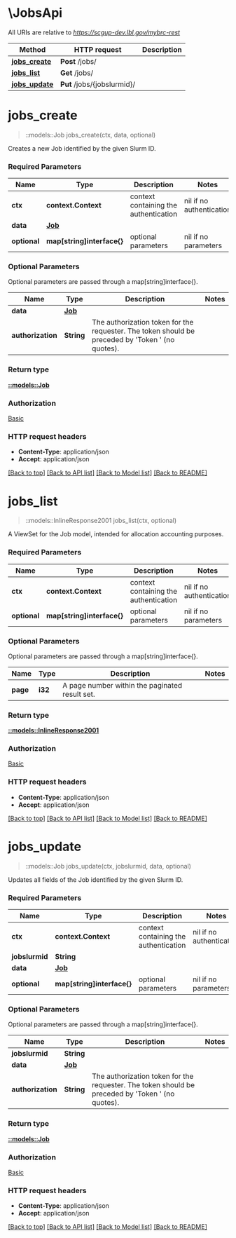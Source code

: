 # \JobsApi

All URIs are relative to *https://scgup-dev.lbl.gov/mybrc-rest*

Method | HTTP request | Description
------------- | ------------- | -------------
[**jobs_create**](JobsApi.md#jobs_create) | **Post** /jobs/ | 
[**jobs_list**](JobsApi.md#jobs_list) | **Get** /jobs/ | 
[**jobs_update**](JobsApi.md#jobs_update) | **Put** /jobs/{jobslurmid}/ | 


# **jobs_create**
> ::models::Job jobs_create(ctx, data, optional)


Creates a new Job identified by the given Slurm ID.

### Required Parameters

Name | Type | Description  | Notes
------------- | ------------- | ------------- | -------------
 **ctx** | **context.Context** | context containing the authentication | nil if no authentication
  **data** | [**Job**](Job.md)|  | 
 **optional** | **map[string]interface{}** | optional parameters | nil if no parameters

### Optional Parameters
Optional parameters are passed through a map[string]interface{}.

Name | Type | Description  | Notes
------------- | ------------- | ------------- | -------------
 **data** | [**Job**](Job.md)|  | 
 **authorization** | **String**| The authorization token for the requester. The token should be preceded by &#39;Token &#39; (no quotes). | 

### Return type

[**::models::Job**](Job.md)

### Authorization

[Basic](../README.md#Basic)

### HTTP request headers

 - **Content-Type**: application/json
 - **Accept**: application/json

[[Back to top]](#) [[Back to API list]](../README.md#documentation-for-api-endpoints) [[Back to Model list]](../README.md#documentation-for-models) [[Back to README]](../README.md)

# **jobs_list**
> ::models::InlineResponse2001 jobs_list(ctx, optional)


A ViewSet for the Job model, intended for allocation accounting purposes.

### Required Parameters

Name | Type | Description  | Notes
------------- | ------------- | ------------- | -------------
 **ctx** | **context.Context** | context containing the authentication | nil if no authentication
 **optional** | **map[string]interface{}** | optional parameters | nil if no parameters

### Optional Parameters
Optional parameters are passed through a map[string]interface{}.

Name | Type | Description  | Notes
------------- | ------------- | ------------- | -------------
 **page** | **i32**| A page number within the paginated result set. | 

### Return type

[**::models::InlineResponse2001**](inline_response_200_1.md)

### Authorization

[Basic](../README.md#Basic)

### HTTP request headers

 - **Content-Type**: application/json
 - **Accept**: application/json

[[Back to top]](#) [[Back to API list]](../README.md#documentation-for-api-endpoints) [[Back to Model list]](../README.md#documentation-for-models) [[Back to README]](../README.md)

# **jobs_update**
> ::models::Job jobs_update(ctx, jobslurmid, data, optional)


Updates all fields of the Job identified by the given Slurm ID.

### Required Parameters

Name | Type | Description  | Notes
------------- | ------------- | ------------- | -------------
 **ctx** | **context.Context** | context containing the authentication | nil if no authentication
  **jobslurmid** | **String**|  | 
  **data** | [**Job**](Job.md)|  | 
 **optional** | **map[string]interface{}** | optional parameters | nil if no parameters

### Optional Parameters
Optional parameters are passed through a map[string]interface{}.

Name | Type | Description  | Notes
------------- | ------------- | ------------- | -------------
 **jobslurmid** | **String**|  | 
 **data** | [**Job**](Job.md)|  | 
 **authorization** | **String**| The authorization token for the requester. The token should be preceded by &#39;Token &#39; (no quotes). | 

### Return type

[**::models::Job**](Job.md)

### Authorization

[Basic](../README.md#Basic)

### HTTP request headers

 - **Content-Type**: application/json
 - **Accept**: application/json

[[Back to top]](#) [[Back to API list]](../README.md#documentation-for-api-endpoints) [[Back to Model list]](../README.md#documentation-for-models) [[Back to README]](../README.md)

